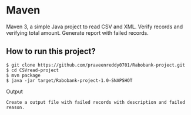 # Maven 
Maven 3, a simple Java project to read CSV and XML.
Verify records and verifying total amount.
Generate report with failed records.




## How to run this project?
```
$ git clone https://github.com/praveenreddy0701/Rabobank-project.git
$ cd CSVread-project
$ mvn package 
$ java -jar target/Rabobank-project-1.0-SNAPSHOT

```
Output
```
Create a output file with failed records with description and failed reason.
```
